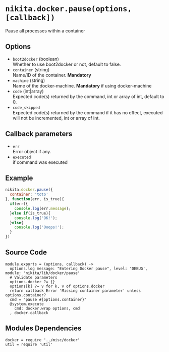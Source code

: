 
# `nikita.docker.pause(options, [callback])`

Pause all processes within a container

## Options

*   `boot2docker` (boolean)   
    Whether to use boot2docker or not, default to false.   
*   `container` (string)   
    Name/ID of the container. __Mandatory__   
*   `machine` (string)   
    Name of the docker-machine. __Mandatory__ if using docker-machine   
*   `code` (int|array)   
    Expected code(s) returned by the command, int or array of int, default to 0.   
*   `code_skipped`   
    Expected code(s) returned by the command if it has no effect, executed will
    not be incremented, int or array of int.   

## Callback parameters

*   `err`   
    Error object if any.   
*   `executed`   
    if command was executed   

## Example

```javascript
nikita.docker.pause({
  container: 'toto'
}, function(err, is_true){
  if(err){
    console.log(err.message);
  }else if(is_true){
    console.log('OK!');
  }else{
    console.log('Ooops!');
  }
})
```

## Source Code

    module.exports = (options, callback) ->
      options.log message: "Entering Docker pause", level: 'DEBUG', module: 'nikita/lib/docker/pause'
      # Validate parameters
      options.docker ?= {}
      options[k] ?= v for k, v of options.docker
      return callback Error 'Missing container parameter' unless options.container?
      cmd = "pause #{options.container}"
      @system.execute
        cmd: docker.wrap options, cmd
      , docker.callback

## Modules Dependencies

    docker = require '../misc/docker'
    util = require 'util'
